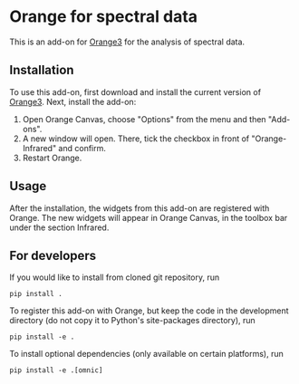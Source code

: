 Orange for spectral data
========================

This is an add-on for [Orange3](http://orange.biolab.si) for the analysis
of spectral data.

Installation
------------

To use this add-on, first download and install the current version of
[Orange3](http://orange.biolab.si). Next, install the add-on: 

1. Open Orange Canvas, choose "Options" from the menu and then "Add-ons". 
2. A new window will open. There, tick the checkbox in front of "Orange-Infrared" and confirm. 
3. Restart Orange.

Usage
-----

After the installation, the widgets from this add-on are registered with
Orange. The new widgets will appear in Orange Canvas, in the toolbox bar 
under the section Infrared.

For developers
--------------

If you would like to install from cloned git repository, run

    pip install .

To register this add-on with Orange, but keep the code in the development
directory (do not copy it to Python's site-packages directory), run

    pip install -e .

To install optional dependencies (only available on certain platforms), run

	pip install -e .[omnic]

